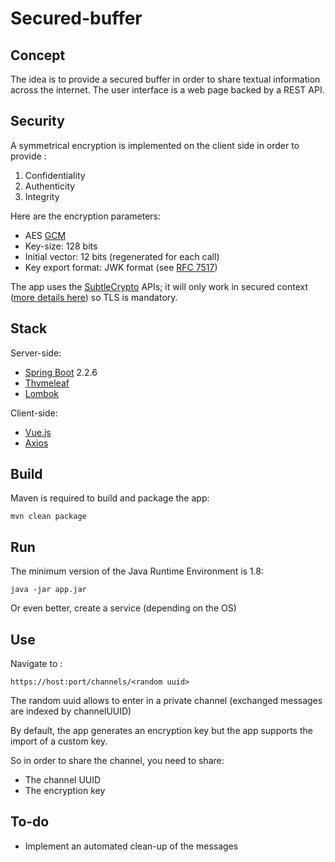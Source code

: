 # Secured-buffer

## Concept

The idea is to provide a secured buffer in order to share textual information across the internet. The user interface is a web page backed by a REST API.

## Security

A symmetrical encryption is implemented on the client side in order to provide :
1. Confidentiality
2. Authenticity
3. Integrity

Here are the encryption parameters:
* AES [GCM](https://en.wikipedia.org/wiki/Galois/Counter_Mode)
* Key-size: 128 bits
* Initial vector: 12 bits (regenerated for each call)
* Key export format: JWK format (see [RFC 7517](https://tools.ietf.org/html/rfc7517))

The app uses the [SubtleCrypto](https://developer.mozilla.org/en-US/docs/Web/API/SubtleCrypto) APIs; it will only work in secured context ([more details here](https://developer.mozilla.org/en-US/docs/Web/Security/Secure_Contexts)) so TLS is mandatory.

## Stack

Server-side:
* [Spring Boot](https://spring.io/projects/spring-boot) 2.2.6
* [Thymeleaf](https://www.thymeleaf.org/)
* [Lombok](https://projectlombok.org/)

Client-side:
* [Vue.js](https://vuejs.org)
* [Axios](https://github.com/axios/axios)

## Build

Maven is required to build and package the app:

```
mvn clean package
```

## Run

The minimum version of the Java Runtime Environment is 1.8:

```
java -jar app.jar
```

Or even better, create a service (depending on the OS)

## Use

Navigate to :

```
https://host:port/channels/<random uuid>
```

The random uuid allows to enter in a private channel (exchanged messages are indexed by channelUUID)

By default, the app generates an encryption key but the app supports the import of a custom key.

So in order to share the channel, you need to share:
* The channel UUID
* The encryption key

## To-do

* Implement an automated clean-up of the messages
